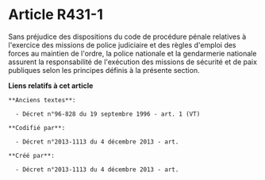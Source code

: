 # Article R431-1

Sans préjudice des dispositions du code de procédure pénale relatives à l'exercice des missions de police judiciaire et des
règles d'emploi des forces au maintien de l'ordre, la police nationale et la gendarmerie nationale assurent la responsabilité
de l'exécution des missions de sécurité et de paix publiques selon les principes définis à la présente section.

**Liens relatifs à cet article**

	**Anciens textes**:

	  - Décret n°96-828 du 19 septembre 1996 - art. 1 (VT)

	**Codifié par**:

	  - Décret n°2013-1113 du 4 décembre 2013 - art.

	**Créé par**:

	  - Décret n°2013-1113 du 4 décembre 2013 - art.
